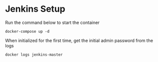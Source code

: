 # Jenkins Setup

Run the command below to start the container
```
docker-compose up -d
```

When initialized for the first time, get the initial admin password from the logs
```
docker logs jenkins-master
```
